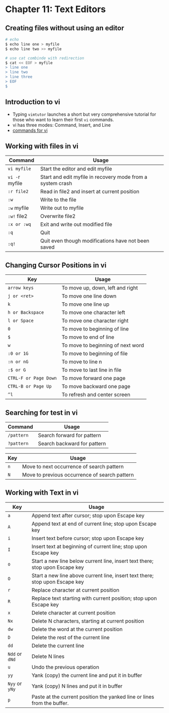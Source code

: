 # Chapter 11: Text Editors

## Creating files without using an editor
```sh
# echo
$ echo line one > myfile
$ echo line two >> myfile

# use cat combinde with redirection
$ cat << EOF > myfile
> line one
> line two
> line three
> EOF
$
```

## Introduction to vi
- Typing `vimtutor` launches a short but very comprehensive tutorial for those who want to learn their first `vi` commands.
- vi has three modes: Command, Insert, and Line
- [commands for vi](https://prod-edxapp.edx-cdn.org/assets/courseware/v1/dd0b84d079c38cca37826462d16a904e/asset-v1:LinuxFoundationX+LFS101x+3T2018+type@asset+block/VI_Editor.pdf)

## Working with files in vi

Command | Usage
--- | ---
`vi myfile` | Start the editor and edit myfile
`vi -`r myfile | Start and edit myfile in recovery mode from a system crash
`:r file2` | Read in file2 and insert at current position
`:w` | Write to the file
`:w` myfile | Write out to myfile
`:w!` file2 | Overwrite file2
`:x or :wq` | Exit and write out modified file
`:q` | Quit
`:q!` | Quit even though modifications have not been saved

## Changing Cursor Positions in vi

Key | Usage
--- | ---
`arrow keys` | To move up, down, left and right
`j or <ret>` | To move one line down
`k` | To move one line up
`h or Backspace` | To move one character left
`l or Space` | To move one character right
`0` | To move to beginning of line
`$` | To move to end of line
`w` | To move to beginning of next word
`:0 or 1G` | To move to beginning of file
`:n or nG` | To move to line n
`:$ or G` | To move to last line in file
`CTRL-F or Page Down` | To move forward one page
`CTRL-B or Page Up` | To move backward one page
`^l` | To refresh and center screen

## Searching for test in vi

Command | Usage
--- | ---
`/pattern` | Search forward for pattern
`?pattern` | Search backward for pattern

Key | Usage
--- | ---
`n` | Move to next occurrence of search pattern
`N` | Move to previous occurrence of search pattern

## Working with Text in vi

Key | Usage
--- | ---
`a` | Append text after cursor; stop upon Escape key
`A` | Append text at end of current line; stop upon Escape key
`i` | Insert text before cursor; stop upon Escape key
`I` | Insert text at beginning of current line; stop upon Escape key
`o` | Start a new line below current line, insert text there; stop upon Escape key
`O` | Start a new line above current line, insert text there; stop upon Escape key
`r` | Replace character at current position
`R` | Replace text starting with current position; stop upon Escape key
`x` | Delete character at current position
`Nx` | Delete N characters, starting at current position
`dw` | Delete the word at the current position
`D` | Delete the rest of the current line
`dd` | Delete the current line
`Ndd` or `dNd` | Delete N lines
`u` | Undo the previous operation
`yy` | Yank (copy) the current line and put it in buffer
`Nyy` or `yNy` | Yank (copy) N lines and put it in buffer
`p` | Paste at the current position the yanked line or lines from the buffer.

